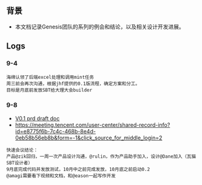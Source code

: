 ## 背景
+ 本文档记录Genesis团队的系列的例会和结论，以及相关设计开发进展。

## Logs
### 9-4
```
海绵认领了后端excel处理和调用mint任务
周三前会再次沟通，根据jhf提供的0.1版流程，确定方案和分工。
目标是月底前发放SBT给大理大会builder
```
### 9-8
+ [V0.1 prd draft doc](docs/v0.1-draft.md)
+ https://meeting.tencent.com/user-center/shared-record-info?id=e8775f6b-7c4c-468b-8e4d-0eb58b56eb8b&form=-1&click_source_for_middle_login=2
```
快速会议结论：
产品@zik回归，一周一次产品设计沟通，@rulin，作为产品助手加入，设计@Dane加入（瓦猫SBT设计者）
9月底完成代码并发放测试，10月中之前完成发放，10月底之前启动0.2
@amagi需要看下视频和文档，和@eason一起写作开发
```
